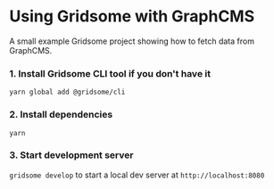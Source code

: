 # Using Gridsome with GraphCMS

A small example Gridsome project showing how to fetch data from GraphCMS.

### 1. Install Gridsome CLI tool if you don't have it

`yarn global add @gridsome/cli`

### 2. Install dependencies

`yarn`

### 3. Start development server

`gridsome develop` to start a local dev server at `http://localhost:8080`
